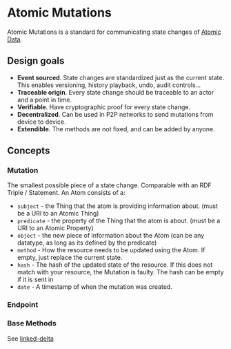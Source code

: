 # Atomic Mutations

Atomic Mutations is a standard for communicating state changes of [Atomic Data](/README.md).

## Design goals

- **Event sourced**. State changes are standardized just as the current state. This enables versioning, history playback, undo, audit controls...
- **Traceable origin**. Every state change should be traceable to an actor and a point in time.
- **Verifiable**. Have cryptographic proof for every state change.
- **Decentralized**. Can be used in P2P networks to send mutations from device to device.
- **Extendible**. The methods are not fixed, and can be added by anyone.

## Concepts

### Mutation

The smallest possible piece of a state change.
Comparable with an RDF Triple / Statement.
An Atom consists of a:

- `subject` - the Thing that the atom is providing information about. (must be a URI to an Atomic Thing)
- `predicate` - the property of the Thing that the atom is about. (must be a URI to an Atomic Property)
- `object` - the new piece of information about the Atom (can be any datatype, as long as its defined by the predicate)
- `method` - How the resource needs to be updated using the Atom. If empty, just replace the current state.
- `hash` - The hash of the updated state of the resource. If this does not match with your resource, the Mutation is faulty. The hash can be empty if it is sent in
- `date` - A timestamp of when the mutation was created.

### Endpoint

### Base Methods

See [linked-delta](https:http://purl.org/linked-delta)
